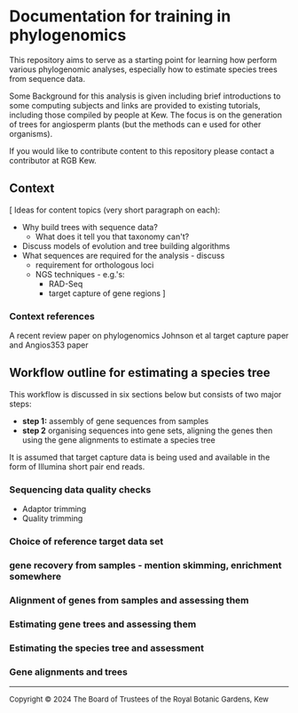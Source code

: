 # Documentation for training in phylogenomics
 
This repository aims to serve as a starting point for learning how perform various phylogenomic analyses, especially how to estimate species trees from sequence data.

Some Background for this analysis is given including brief introductions to some computing subjects and links are provided to existing tutorials, including those compiled by people at Kew. The focus is on the generation of trees for angiosperm plants (but the methods can e used for other organisms).

If you would like to contribute content to this repository please contact a contributor at RGB Kew.

## Context
[ Ideas for content topics (very short paragraph on each):
* Why build trees with sequence data?
  * What does it tell you that taxonomy can't?
* Discuss models of evolution and tree building algorithms
* What sequences are required for the analysis - discuss 
  * requirement for orthologous loci
  * NGS techniques - e.g.'s:
    * RAD-Seq
    * target capture of gene regions
]

### Context references
A recent review paper on phylogenomics
Johnson et al target capture paper and Angios353 paper

## Workflow outline for estimating a species tree
This workflow is discussed in six sections below but consists of two major steps:
* **step 1:** assembly of gene sequences from samples
* **step 2** organising sequences into gene sets, aligning the genes then using the gene alignments to estimate a species tree

It is assumed that target capture data is being used and available in the form of Illumina short pair end reads.

### Sequencing data quality checks
* Adaptor trimming
* Quality trimming

### Choice of reference target data set
### 
### gene recovery from samples - mention skimming, enrichment somewhere
### Alignment of genes from samples and assessing them
###  Estimating gene trees and assessing them
### Estimating the species tree and assessment 

### Gene alignments and trees




---
<span style="font-size:small;">Copyright © 2024 The Board of Trustees of the Royal Botanic Gardens, Kew</span>



